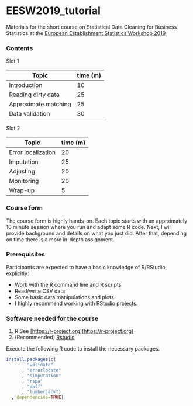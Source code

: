 # EESW2019_tutorial

Materials for the short course on Statistical Data Cleaning for Business
Statistics at the 
[European Establishment Statistics Workshop 2019](https://statswiki.unece.org/display/ENBES/EESW19)


### Contents 

Slot 1 

|Topic                 | time (m)  |
|----------------------|-----------|
|Introduction          | 10        |
|Reading dirty data    | 25        |
|Approximate matching  | 25        |
|Data validation       | 30        |


Slot 2 


|Topic                 | time (m)  |
|----------------------|-----------|
| Error localization   | 20        |
| Imputation           | 25        |
| Adjusting            | 20        |
| Monitoring           | 20        |
| Wrap-up              | 5         |

### Course form

The course form is highly hands-on. Each topic starts with an apprximately 10 minute
session where you run and adapt some R code. Next, I will provide background and
details on what you just did. After that, depending on time there is a more in-depth
assignment.




### Prerequisites

Participants are expected to have a basic knowledge of R/RStudio, explicitly:

- Work with the R command line and R scripts
- Read/write CSV data
- Some basic data manipulations and plots
- I highly recommend working with RStudio projects.

### Software needed for the course

1. R See [https://r-project.org](https://r-project.org)
2. (Recommended) [Rstudio](https://rstudio.com)

Execute the following R code to install the necessary packages.

```r
install.packages(c(
        "validate"
      , "errorlocate"
      , "simputation"
      , "rspa"
      , "daff"
      , "lumberjack")
  , dependencies=TRUE)
```





